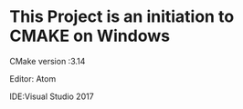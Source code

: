 # This Project is an initiation to CMAKE on Windows

CMake version :3.14

Editor: Atom

IDE:Visual Studio 2017
